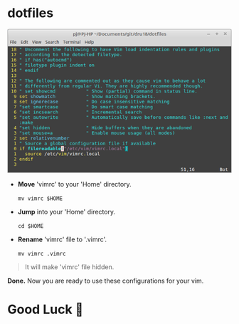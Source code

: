 # dotfiles 

![vimrc.png](https://github.com/dru18/dotfiles/blob/master/vim/vimrc.png)

- **Move** 'vimrc' to your 'Home' directory.

  `mv vimrc $HOME`

- **Jump** into your 'Home' directory.

  `cd $HOME`
  
- **Rename** 'vimrc' file to '.vimrc'.

  `mv vimrc .vimrc`

> It will make 'vimrc' file hidden.

**Done.** Now you are ready to use these configurations for your vim.

# Good Luck :penguin:
